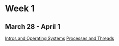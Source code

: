 # Week 1 
## March 28 - April 1

[Intros and Operating Systems](OperatingSystems.md)
[Processes and Threads](pt.md)
